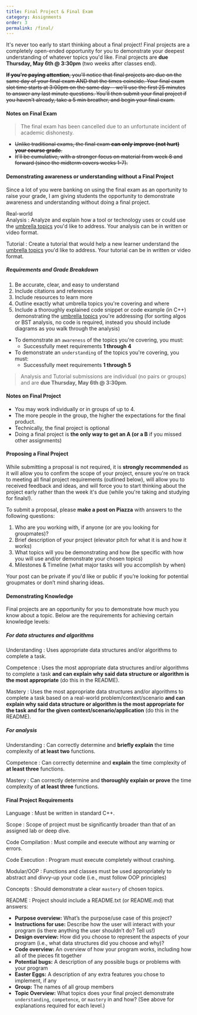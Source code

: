 ```yaml
---
title: Final Project & Final Exam
category: Assignments
order: 3
permalink: /final/
---
```

It's never too early to start thinking about a final project! Final projects are a completely open-ended opportunity for you to demonstrate your deepest understanding of whatever topics you'd like. Final projects are **due Thursday, May 6th @ 3:30pm** (two weeks after classes end). 

~~**If you're paying attention**, you'll notice that final projects are due on the same day of your final exam AND that the times coincide. Your final exam slot time starts at 3:00pm on the same day--  we'll use the first 25 minutes to answer any last minute questions. You'll then submit your final project if you haven't already, take a 5 min breather, and begin your final exam.~~

#### Notes on Final Exam 
> The final exam has been cancelled due to an unfortunate incident of academic dishonesty. 

- ~~Unlike traditional exams, the final exam **can only improve (not hurt) your course grade**.~~
- ~~It'll be cumulative, with a stronger focus on material from week 8 and forward (since the midterm covers weeks 1-7).~~

#### Demonstrating awareness or understanding without a Final Project
Since a lot of you were banking on using the final exam as an oportunity to raise your grade, I am giving students the opportunity to demonstrate awareness and understanding without doing a final project.

Real-world <br>Analysis
: Analyze and explain how a tool or technology uses or could use the [umbrella topics](/outcomes-skills) you'd like to address. Your analysis can be in written or video format.

Tutorial
: Create a tutorial that would help a new learner understand the [umbrella topics](/outcomes-skills) you'd like to address. Your tutorial can be in written or video format.

##### Requirements and Grade Breakdown
1. Be accurate, clear, and easy to understand
2. Include citations and references
3. Include resources to learn more
4. Outline exactly what umbrella topics you're covering and where
5. Include a thoroughly explained code snippet or code example (in C++) demonstrating the [umbrella topics](/outcomes-skills) you're addressing (for sorting algos or BST analysis, no code is required, instead you should include diagrams as you walk through the analysis)


- To demonstrate an `awareness` of the topics you're covering, you must:
    - Successfully meet requirements **1 through 4**
- To demonstrate an `understanding` of the topics you're covering, you must:
    - Successfully meet requirements **1 through 5**

> Analysis and Tutorial submissions are individual (no pairs or groups) and are **due Thursday, May 6th @ 3:30pm**.

#### Notes on Final Project 
- You may work individually or in groups of up to 4.
- The more people in the group, the higher the expectations for the final product. 
- Technically, the final project is optional
- Doing a final project is **the only way to get an A (or a B** if you missed other assignments)

#### Proposing a Final Project
While submitting a proposal is not required, it is **strongly recommended** as it will allow you to confirm the scope of your project, ensure you're on track to meeting all final project requirements (outlined below), will allow you to received feedback and ideas, and will force you to start thinking about the project early rather than the week it's due (while you're taking and studying for finals!).

To submit a proposal, please **make a post on Piazza** with answers to the following questions:
1. Who are you working with, if anyone (or are you looking for groupmates)?
2. Brief description of your project (elevator pitch for what it is and how it works)
3. What topics will you be demonstrating and how (be specific with how you will use and/or demonstrate your chosen topics)
4. Milestones & Timeline (what major tasks will you accomplish by when)

Your post can be private if you'd like or public if you’re looking for potential groupmates or don’t mind sharing ideas.

#### Demonstrating Knowledge
Final projects are an opportunity for you to demonstrate how much you know about a topic. Below are the requirements for achieving certain knowledge levels:

##### For data structures and algorithms

Understanding
: Uses appropriate data structures and/or algorithms to complete a task.  

Competence
: Uses the most appropriate data structures and/or algorithms to complete a task **and can explain why said data structure or algorithm is the most appropriate** (do this in the README). 

Mastery
: Uses the most appropriate data structures and/or algorithms to complete a task based on a real-world problem/context/scenario **and can explain why said data structure or algorithm is the most appropriate for the task and for the given context/scenario/application** (do this in the README). 

##### For analysis

Understanding
: Can correctly determine and **briefly explain** the time complexity of **at least two** functions.

Competence
: Can correctly determine and **explain** the time complexity of **at least three** functions.

Mastery
: Can correctly determine and **thoroughly explain or prove** the time complexity of **at least three** functions.

#### Final Project Requirements

Language
: Must be written in standard C++. 

Scope
: Scope of project must be significantly broader than that of an assigned lab or deep dive.

Code Compilation
: Must compile and execute without any warning or errors.

Code Execution
: Program must execute completely without crashing.

Modular/OOP
: Functions and classes must be used appropriately to abstract and divvy-up your code (i.e., must follow OOP principles)

Concepts
: Should demonstrate a clear ` mastery ` of chosen topics.

README
: Project should include a README.txt (or README.md) that answers:
- **Purpose overview:** What’s the purpose/use case of this project?
- **Instructions for use:** Describe how the user will interact with your program (is there anything the user shouldn’t do? Tell us!)
- **Design overview:** How did you choose to represent the aspects of your program (i.e., what data structures did you choose and why)?
- **Code overview:** An overview of how your program works, including how all of the pieces fit together
- **Potential bugs:** A description of any possible bugs or problems with your program
- **Easter Eggs:** A description of any extra features you chose to implement, if any
- **Group:** The names of all group members
- **Topic Overview:** What topics does your final project demonstrate `understanding`, `competence`, or `mastery` in and how? (See above for explanations required for each level.)